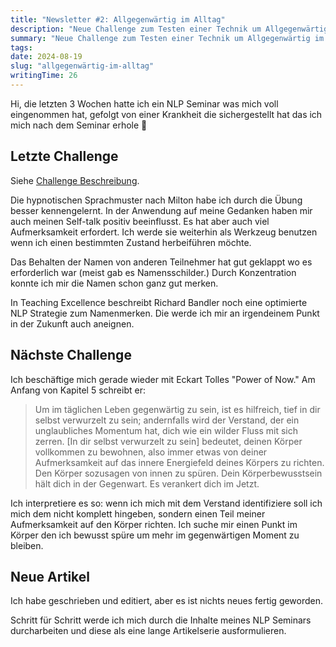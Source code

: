 ```yaml
---
title: "Newsletter #2: Allgegenwärtig im Alltag"
description: "Neue Challenge zum Testen einer Technik um Allgegenwärtig im Alltag zu bleiben."
summary: "Neue Challenge zum Testen einer Technik um Allgegenwärtig im Alltag zu bleiben."
tags:
date: 2024-08-19
slug: "allgegenwärtig-im-alltag"
writingTime: 26
---
```


Hi,
die letzten 3 Wochen hatte ich ein NLP Seminar was mich voll eingenommen
hat, gefolgt von einer Krankheit die sichergestellt hat das ich mich nach
dem Seminar erhole :slightly_smiling_face:

## Letzte Challenge

Siehe [Challenge Beschreibung](newsletter/1-hemingway-trick#nächste-challenge).

Die hypnotischen Sprachmuster nach Milton habe ich durch die Übung besser
kennengelernt.
In der Anwendung auf meine Gedanken haben mir auch meinen Self-talk positiv
beeinflusst.
Es hat aber auch viel Aufmerksamkeit erfordert.
Ich werde sie weiterhin als Werkzeug benutzen wenn ich einen bestimmten
Zustand herbeiführen möchte.

Das Behalten der Namen von anderen Teilnehmer hat gut geklappt wo es
erforderlich war (meist gab es Namensschilder.)
Durch Konzentration konnte ich mir die Namen schon ganz gut merken.

In Teaching Excellence beschreibt Richard Bandler noch eine optimierte NLP
Strategie zum Namenmerken.
Die werde ich mir an irgendeinem Punkt in der Zukunft auch aneignen.

## Nächste Challenge

Ich beschäftige mich gerade wieder mit Eckart Tolles "Power of Now."
Am Anfang von Kapitel 5 schreibt er:

> Um im täglichen Leben gegenwärtig zu sein, ist es hilfreich, tief in
dir selbst verwurzelt zu sein; andernfalls wird der Verstand, der ein
unglaubliches Momentum hat, dich wie ein wilder Fluss mit sich zerren.
> [In dir selbst verwurzelt zu sein] bedeutet, deinen Körper vollkommen
zu bewohnen, also immer etwas von deiner Aufmerksamkeit auf das innere
Energiefeld deines Körpers zu richten.
Den Körper sozusagen von innen zu spüren.
Dein Körperbewusstsein hält dich in der Gegenwart.
Es verankert dich im Jetzt.

Ich interpretiere es so: wenn ich mich mit dem Verstand identifiziere soll
ich mich dem nicht komplett hingeben, sondern einen Teil meiner
Aufmerksamkeit auf den Körper richten.
Ich suche mir einen Punkt im Körper den ich bewusst spüre um mehr im
gegenwärtigen Moment zu bleiben.

## Neue Artikel

Ich habe geschrieben und editiert, aber es ist nichts neues fertig geworden.

Schritt für Schritt werde ich mich durch die Inhalte meines NLP Seminars
durcharbeiten und diese als eine lange Artikelserie ausformulieren.
